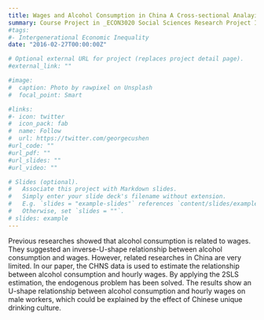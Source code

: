```yaml
---
title: Wages and Alcohol Consumption in China A Cross-sectional Analayis from China Health and Nutrition Survey (CHNS) 2015
summary: Course Project in _ECON3020 Social Sciences Research Project I_ (With Zhentong Chen, Chenxiao Xie, and Ziyi Yang)
#tags:
#- Intergenerational Economic Inequality
date: "2016-02-27T00:00:00Z"

# Optional external URL for project (replaces project detail page).
#external_link: ""

#image:
#  caption: Photo by rawpixel on Unsplash
#  focal_point: Smart

#links:
#- icon: twitter
#  icon_pack: fab
#  name: Follow
#  url: https://twitter.com/georgecushen
#url_code: ""
#url_pdf: ""
#url_slides: ""
#url_video: ""

# Slides (optional).
#   Associate this project with Markdown slides.
#   Simply enter your slide deck's filename without extension.
#   E.g. `slides = "example-slides"` references `content/slides/example-slides.md`.
#   Otherwise, set `slides = ""`.
# slides: example
---
```


Previous researches showed that alcohol consumption is related to wages. They suggested an inverse-U-shape relationship between alcohol consumption and wages. However, related researches in China are very limited. In our paper, the CHNS data is used to estimate the relationship between alcohol consumption and hourly wages. By applying the 2SLS estimation, the endogenous problem has been solved. The results show an U-shape relationship between alcohol consumption and hourly wages on male workers, which could be explained by the effect of Chinese unique drinking culture.
